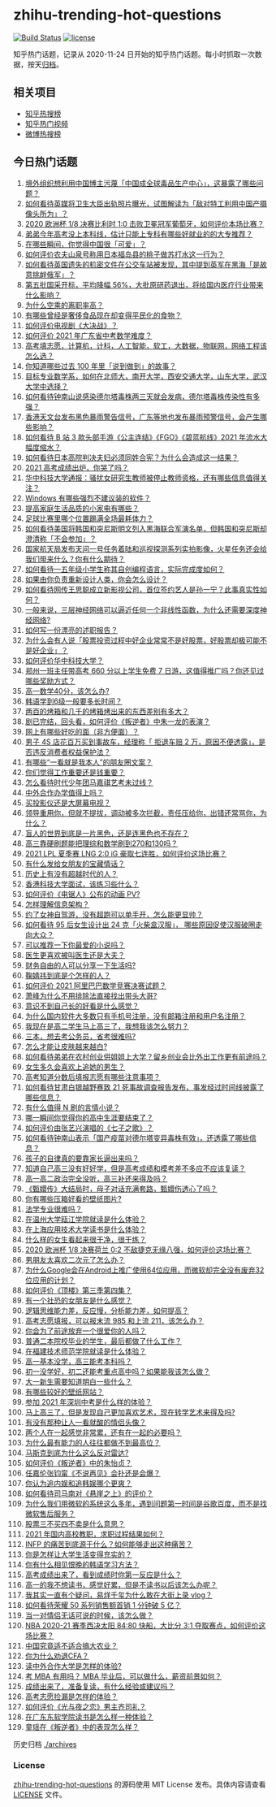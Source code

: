 # zhihu-trending-hot-questions

[![Build Status](https://github.com/justjavac/zhihu-trending-hot-questions/workflows/ci/badge.svg?branch=master)](https://github.com/justjavac/zhihu-trending-hot-questions/actions)
[![license](https://img.shields.io/github/license/justjavac/zhihu-trending-hot-questions)](https://github.com/justjavac/zhihu-trending-hot-questions/blob/master/LICENSE)

知乎热门话题，记录从 2020-11-24 日开始的知乎热门话题。每小时抓取一次数据，按天[归档](./archives)。

## 相关项目

- [知乎热搜榜](https://github.com/justjavac/zhihu-trending-top-search)
- [知乎热门视频](https://github.com/justjavac/zhihu-trending-hot-video)
- [微博热搜榜](https://github.com/justjavac/weibo-trending-hot-search)

## 今日热门话题

<!-- BEGIN -->
<!-- 最后更新时间 Mon Jun 28 2021 13:01:31 GMT+0800 (China Standard Time) -->

1. [境外组织想利用中国博主污蔑「中国成全球毒品生产中心」，这暴露了哪些问题？](https://www.zhihu.com/question/467242610)
2. [如何看待英媒将卫生大臣出轨照片曝光，试图解读为「敌对特工利用中国产摄像头所为」？](https://www.zhihu.com/question/468203389)
3. [2020 欧洲杯 1/8 决赛比利时 1:0
   击败卫冕冠军葡萄牙，如何评价本场比赛？](https://www.zhihu.com/question/468155410)
4. [弟弟今年高考没上本科线，估计只能上专科有哪些好就业的的大专推荐？](https://www.zhihu.com/question/467360913)
5. [在哪些瞬间，你觉得中国很「可爱」？](https://www.zhihu.com/question/455857255)
6. [如何评价农夫山泉号称用日本福岛县的桃子做苏打水这一行为？](https://www.zhihu.com/question/467945115)
7. [如何看待英国遗失的机密文件在公交车站被发现，其中提到英军在黑海「是故意挑衅俄军」？](https://www.zhihu.com/question/468251265)
8. [第五批国采开标，平均降幅
   56%，大批原研药退出，将给国内医疗行业带来什么影响？](https://www.zhihu.com/question/467012770)
9. [为什么空乘的离职率高？](https://www.zhihu.com/question/311186930)
10. [有哪些曾经是奢侈食品现在却变得平民化的食物？](https://www.zhihu.com/question/466302067)
11. [如何评价电视剧《大决战》？](https://www.zhihu.com/question/467711149)
12. [如何评价 2021 年广东省中考数学难度？](https://www.zhihu.com/question/468121636)
13. [高考填志愿，计算机，计科，人工智能，软工，大数据，物联网，网络工程该怎么选？](https://www.zhihu.com/question/468005193)
14. [你知道哪些过去 100 年里「说到做到」的故事？](https://www.zhihu.com/question/464242642)
15. [目标专业数学系，如何在北师大，南开大学，西安交通大学，山东大学，武汉大学中选择？](https://www.zhihu.com/question/467776651)
16. [如何看待钟南山说感染德尔塔毒株两三天就会发病，德尔塔毒株传染性有多强？](https://www.zhihu.com/question/467884005)
17. [香港天文台发布黑色暴雨警告信号，广东等地也发布暴雨预警信号，会产生哪些影响？](https://www.zhihu.com/question/468396807)
18. [如何看待 B 站 3 款头部手游《公主连结》《FGO》《碧蓝航线》2021
    年流水大幅度缩水？](https://www.zhihu.com/question/466778743)
19. [如何看待日本高院判决夫妇必须同姓合宪？为什么会造成这一结果？](https://www.zhihu.com/question/467013995)
20. [2021 高考成绩出炉，你哭了吗？](https://www.zhihu.com/question/466709961)
21. [华中科技大学通报：骚扰女研究生教师被停止教师资格，还有哪些信息值得关注？](https://www.zhihu.com/question/467613984)
22. [Windows 有哪些强烈不建议装的软件？](https://www.zhihu.com/question/392313958)
23. [提高家庭生活品质的小家电有哪些？](https://www.zhihu.com/question/461987565)
24. [足球比赛里哪个位置踢满全场最耗体力？](https://www.zhihu.com/question/453006393)
25. [如何看待美国将韩国和突尼斯明文列入黑海联合军演名单，但韩国和突尼斯却澄清称「不会参加」？](https://www.zhihu.com/question/466996002)
26. [国家航天局发布天问一号任务着陆和巡视探测系列实拍影像，火星任务还会给我们带来什么？你有什么期待？](https://www.zhihu.com/question/468082314)
27. [如何看待一五年级小学生称其自创编程语言，实际完成度如何？](https://www.zhihu.com/question/466502198)
28. [如果由你负责重新设计人类，你会怎么设计？](https://www.zhihu.com/question/20111350)
29. [如何看待网传王思聪成立新影视公司，首位签约艺人是孙一宁？此事真实性如何？](https://www.zhihu.com/question/467987623)
30. [一般来说，三层神经网络可以逼近任何一个非线性函数，为什么还需要深度神经网络?](https://www.zhihu.com/question/344962955)
31. [如何写一份漂亮的述职报告？](https://www.zhihu.com/question/22478954)
32. [为什么会有人说「股票投资过程中好企业常常不是好股票，好股票却极可能不是好企业」？](https://www.zhihu.com/question/463299597)
33. [如何评价华中科技大学？](https://www.zhihu.com/question/28558672)
34. [郑州一班主任带高考 660 分以上学生免费 7
    日游，这值得推广吗？你还见过哪些奖励方式？](https://www.zhihu.com/question/467485052)
35. [高一数学40分，该怎么办?](https://www.zhihu.com/question/462929040)
36. [韩语学到6级一般要多长时间？](https://www.zhihu.com/question/392593402)
37. [两百的烤箱和几千的烤箱烤出来的东西差别有多大？](https://www.zhihu.com/question/30461311)
38. [剧已完结，回头看，如何评价《叛逆者》中朱一龙的表演？](https://www.zhihu.com/question/468056531)
39. [网上有哪些好吃的面（非方便面）？](https://www.zhihu.com/question/27910600)
40. [男子 4S 店花百万买到事故车，经理称「 拒退车赔 2
    万，原因不便透露」，是否违反消费者权益保护法？](https://www.zhihu.com/question/467888396)
41. [有哪些“一看就是我本人”的朋友圈文案？](https://www.zhihu.com/question/463286469)
42. [你们觉得工作重要还是钱重要？](https://www.zhihu.com/question/460968705)
43. [怎么看待时代少年团马嘉祺艺考未过线？](https://www.zhihu.com/question/467985728)
44. [中外合作办学值得上吗？](https://www.zhihu.com/question/410622193)
45. [买投影仪还是大屏幕电视？](https://www.zhihu.com/question/22925179)
46. [领导重用你，但就不提拔，调动被多次拦截，责任压给你，出错还常骂你，为什么？](https://www.zhihu.com/question/371428511)
47. [盲人的世界到底是一片黑色，还是连黑色也不存在？](https://www.zhihu.com/question/48476818)
48. [高三靠硬刷题能把理综和数学刷到270和130吗？](https://www.zhihu.com/question/36834794)
49. [2021 LPL 夏季赛 LNG 2:0 iG
    豪取七连胜，如何评价这场比赛？](https://www.zhihu.com/question/468185851)
50. [有什么发给女朋友的宝藏情话？](https://www.zhihu.com/question/384069022)
51. [历史上有没有超越时代的人？](https://www.zhihu.com/question/25538697)
52. [香港科技大学面试，该练习些什么？](https://www.zhihu.com/question/47251080)
53. [如何评价《电锯人》公布的动画 PV?](https://www.zhihu.com/question/468160283)
54. [怎样理解信息架构？](https://www.zhihu.com/question/19719820)
55. [约了女神自驾游，没有超跑可以单手开，怎么能更显帅？](https://www.zhihu.com/question/468151701)
56. [如何看待 95 后女生设计出 24 克「火柴盒汉服」，
    哪些原因促使汉服破圈走向大众？](https://www.zhihu.com/question/467576874)
57. [可以推荐一下你最爱的小说吗？](https://www.zhihu.com/question/421140236)
58. [医生更喜欢被叫医生还是大夫？](https://www.zhihu.com/question/392695588)
59. [财务自由的人可以分享一下生活吗?](https://www.zhihu.com/question/452616303)
60. [鞠婧祎到底是个怎样的人？](https://www.zhihu.com/question/451531217)
61. [如何评价 2021 阿里巴巴数学竞赛决赛试题？](https://www.zhihu.com/question/467903915)
62. [萧峰为什么不用排除法直接找出带头大哥?](https://www.zhihu.com/question/465793725)
63. [意识不到自己长的好看是什么感觉？](https://www.zhihu.com/question/461571422)
64. [为什么国内软件大多数只有手机号注册，没有邮箱注册和用户名注册？](https://www.zhihu.com/question/331360215)
65. [我现在是高二学生马上高三了，我想我该怎么努力？](https://www.zhihu.com/question/464810572)
66. [三本，想去考公务员，省考很难吗?](https://www.zhihu.com/question/332487091)
67. [怎么才能让皮肤越来越白?](https://www.zhihu.com/question/458127901)
68. [如何看待弟弟在农村创业供姐姐上大学？留乡创业会比外出工作更有前途吗？](https://www.zhihu.com/question/467948955)
69. [女生多久会喜欢上追她的男生？](https://www.zhihu.com/question/318419047)
70. [高考知道分数后填报志愿有哪些注意事项？](https://www.zhihu.com/question/31602615)
71. [如何看待甘肃白银越野赛致 21
    死事故调查报告发布，事发经过时间线披露了哪些信息？](https://www.zhihu.com/question/467819232)
72. [有什么值得 N 刷的言情小说？](https://www.zhihu.com/question/446606462)
73. [哪一瞬间你觉得你的高中生涯要结束了？](https://www.zhihu.com/question/64830840)
74. [如何评价由张艺兴演唱的《七子之歌》？](https://www.zhihu.com/question/468080201)
75. [如何看待钟南山表示「国产疫苗对德尔塔变异毒株有效」，还透露了哪些信息？](https://www.zhihu.com/question/467727614)
76. [孩子的自律真的要靠家长逼出来吗？](https://www.zhihu.com/question/436192830)
77. [知道自己高三没有好好学，但是高考成绩和模考差不多应不应该复读？](https://www.zhihu.com/question/467132094)
78. [高一高二政治完全没听，高三补还来得及吗？](https://www.zhihu.com/question/467636227)
79. [《甄嬛传》大结局时，母子对话充满套路，甄嬛伤透心了吗？](https://www.zhihu.com/question/404317643)
80. [你有哪些压箱好看的壁纸图片?](https://www.zhihu.com/question/452324718)
81. [法学专业很难吗？](https://www.zhihu.com/question/312320326)
82. [在温州大学瓯江学院就读是什么体验？](https://www.zhihu.com/question/401647691)
83. [在上海应用技术大学读书是什么体验？](https://www.zhihu.com/question/62082173)
84. [什么样的女生看起来很干净，很干练？](https://www.zhihu.com/question/23796174)
85. [2020 欧洲杯 1/8 决赛荷兰 0:2
    不敌捷克无缘八强，如何评价这场比赛？](https://www.zhihu.com/question/468318968)
86. [男朋友太喜欢二次元了怎么办？](https://www.zhihu.com/question/402086093)
87. [为什么Google会在Android上推广使用64位应用，而微软却完全没有废弃32位应用的计划？](https://www.zhihu.com/question/461368950)
88. [如何评价《顶楼》第三季第四集？](https://www.zhihu.com/question/467430940)
89. [有一个社恐的女朋友是什么感觉？](https://www.zhihu.com/question/323962570)
90. [逻辑思维能力差，反应慢，分析能力差，如何提高？](https://www.zhihu.com/question/20119939)
91. [高考志愿填报，可以报末流 985 和上流 211，该怎么办？](https://www.zhihu.com/question/466861114)
92. [你会为了前途放弃一个很爱你的人吗？](https://www.zhihu.com/question/465840049)
93. [普通二本院校毕业的学生，最后都做了什么工作？](https://www.zhihu.com/question/267563742)
94. [在福建技术师范学院就读是什么体验？](https://www.zhihu.com/question/401637435)
95. [高一基本没学，高三能考本科吗？](https://www.zhihu.com/question/465880433)
96. [初一没学好，初二还能考重点高中吗？如果能我该怎么做？](https://www.zhihu.com/question/461543465)
97. [大一新生需要知道明白一些什么？](https://www.zhihu.com/question/464836526)
98. [有哪些较好的壁纸网站？](https://www.zhihu.com/question/32762402)
99. [参加 2021 年深圳中考是什么样的体验？](https://www.zhihu.com/question/413732438)
100. [马上高三了，但是发现自己更加喜欢艺术，现在转学艺术来得及吗?](https://www.zhihu.com/question/462182951)
101. [有没有那种让人一看就酸的情侣头像？](https://www.zhihu.com/question/432753689)
102. [两个人在一起感觉非常累，还有在一起的必要吗？](https://www.zhihu.com/question/462421326)
103. [为什么最有能力的人往往都做不到最高位？](https://www.zhihu.com/question/268848307)
104. [马斯克到底为什么这么反对雷达?](https://www.zhihu.com/question/462569638)
105. [如何评价《叛逆者》中的朱怡贞？](https://www.zhihu.com/question/464194950)
106. [任嘉伦张钧甯《不说再见》会扑还是会爆？](https://www.zhihu.com/question/465852395)
107. [你认为追内娱和追韩娱哪个更爽？](https://www.zhihu.com/question/467521263)
108. [如何看待司马南对《悬崖之上》的评价？](https://www.zhihu.com/question/462226337)
109. [为什么我们用微软的系统这么多年，遇到问题第一时间是谷歌百度，而不是找微软售后服务？](https://www.zhihu.com/question/463391853)
110. [股票三不买四不卖是什么意思？](https://www.zhihu.com/question/453247969)
111. [2021 年国内高校教职，求职过程结果如何？](https://www.zhihu.com/question/422467775)
112. [INFP 的痛苦到底源于什么？如何能够走出这种痛苦？](https://www.zhihu.com/question/464694241)
113. [你是怎样让大学生活变得充实的？](https://www.zhihu.com/question/458754159)
114. [你有什么相见恨晚的韩语学习方法？](https://www.zhihu.com/question/32217419)
115. [高考成绩出来了，看到成绩时你第一反应是什么？](https://www.zhihu.com/question/282112238)
116. [高一的我不想读书，感觉好累，但是不读书以后该怎么办呢？](https://www.zhihu.com/question/462952243)
117. [我其实一直有个疑问，易烊千玺为什么敢在大街上录 vlog？](https://www.zhihu.com/question/464875636)
118. [如何看待荣耀 50 系列销售额首销 1 分钟破 5 亿？](https://www.zhihu.com/question/467418330)
119. [当一对情侣无话可说的时候，该怎么做？](https://www.zhihu.com/question/280272233)
120. [NBA 2020-21 赛季西决太阳 84:80 快船，大比分 3:1
     夺取赛点，如何评价这场比赛？](https://www.zhihu.com/question/468067856)
121. [中国究竟适不适合搞大农业？](https://www.zhihu.com/question/323105287)
122. [你为什么劝退CFA？](https://www.zhihu.com/question/452285810)
123. [读中外合作大学是怎样的体验?](https://www.zhihu.com/question/370794883)
124. [考 MBA 有用吗？ MBA
     毕业后，可以做什么，薪资前景如何？](https://www.zhihu.com/question/424963203)
125. [成绩出来了，准备复读，有什么经验或建议吗？](https://www.zhihu.com/question/466920064)
126. [高考志愿捡漏是怎样的体验？](https://www.zhihu.com/question/59549503)
127. [如何评价《光与夜之恋》男主齐司礼？](https://www.zhihu.com/question/466812216)
128. [在广东东软学院读书是怎么样一种体验？](https://www.zhihu.com/question/36540493)
129. [童瑶在《叛逆者》中的表现怎么样？](https://www.zhihu.com/question/463850620)

<!-- END -->

历史归档 [./archives](./archives)

### License

[zhihu-trending-hot-questions](https://github.com/justjavac/zhihu-trending-hot-questions)
的源码使用 MIT License 发布。具体内容请查看 [LICENSE](./LICENSE) 文件。
